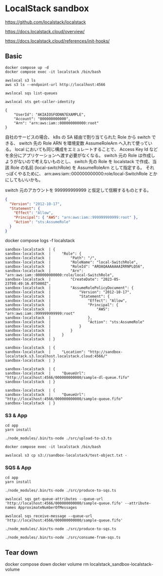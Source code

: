 # LocalStack sandbox



https://github.com/localstack/localstack


https://docs.localstack.cloud/overview/


https://docs.localstack.cloud/references/init-hooks/


## Basic

```
docker compose up -d
docker compose exec -it localstack /bin/bash

awslocal s3 ls
aws s3 ls --endpoint-url http://localhost:4566

awslocal sqs list-queues
```

```
awslocal sts get-caller-identity

{
    "UserId": "AKIAIOSFODNN7EXAMPLE",
    "Account": "000000000000",
    "Arn": "arn:aws:iam::000000000000:root"
}
```

自社のサービスの場合、 k8s の SA 経由で割り当てられた Role から switch できる、 switch 先の Role ARN を環境変数 AssumeRoleArn へ入れて使っている。
local においても同じ構成をエミュレートすることで、 Access Key Id などを余分にアプリケーションへ渡す必要がなくなる。
switch 元の Role は作成しようがないので考えないものとし、 switch 先の Role を localstack で作成、当該 Role の名前 (local-switchRole) を AssumeRoleArn として指定する。
それっぽくやるために、 arn:aws:iam::000000000000:role/local-SwitchRole とかにしてもいいかも。


switch 元のアカウントを 999999999999 と仮定して信頼するものとする。
```json
{
  "Version": "2012-10-17",
  "Statement": {
    "Effect": "Allow",
    "Principal": { "AWS": "arn:aws:iam::999999999999:root" },
    "Action": "sts:AssumeRole"
  }
}
```


docker compose logs -f localstack


```
sandbox-localstack  | {
sandbox-localstack  |     "Role": {
sandbox-localstack  |         "Path": "/",
sandbox-localstack  |         "RoleName": "local-SwitchRole",
sandbox-localstack  |         "RoleId": "AROAQAAAAAAAIRRNPLQS6",
sandbox-localstack  |         "Arn": "arn:aws:iam::000000000000:role/local-SwitchRole",
sandbox-localstack  |         "CreateDate": "2023-05-23T08:49:16.075000Z",
sandbox-localstack  |         "AssumeRolePolicyDocument": {
sandbox-localstack  |             "Version": "2012-10-17",
sandbox-localstack  |             "Statement": {
sandbox-localstack  |                 "Effect": "Allow",
sandbox-localstack  |                 "Principal": {
sandbox-localstack  |                     "AWS": "arn:aws:iam::999999999999:root"
sandbox-localstack  |                 },
sandbox-localstack  |                 "Action": "sts:AssumeRole"
sandbox-localstack  |             }
sandbox-localstack  |         }
sandbox-localstack  |     }
sandbox-localstack  | }

sandbox-localstack  | {
sandbox-localstack  |     "Location": "http://sandbox-localstack.s3.localhost.localstack.cloud:4566/"
sandbox-localstack  | }

sandbox-localstack  | {
sandbox-localstack  |     "QueueUrl": "http://localhost:4566/000000000000/sample-dl-queue.fifo"
sandbox-localstack  | }

sandbox-localstack  | {
sandbox-localstack  |     "QueueUrl": "http://localhost:4566/000000000000/sample-queue.fifo"
sandbox-localstack  | }
```


### S3 & App

```
cd app
yarn install

./node_modules/.bin/ts-node ./src/upload-to-s3.ts
```


```
docker compose exec -it localstack /bin/bash

awslocal s3 cp s3://sandbox-localstack/test-object.txt -
```



### SQS & App

```
cd app
yarn install

./node_modules/.bin/ts-node ./src/produce-to-sqs.ts
```


```
awslocal sqs get-queue-attributes --queue-url 'http://localhost:4566/000000000000/sample-queue.fifo' --attribute-names ApproximateNumberOfMessages

awslocal sqs receive-message --queue-url 'http://localhost:4566/000000000000/sample-queue.fifo'
```

```
./node_modules/.bin/ts-node ./src/produce-to-sqs.ts

./node_modules/.bin/ts-node ./src/consume-from-sqs.ts
```


## Tear down

docker compose down
docker volume rm localstack_sandbox-localstack-volume
